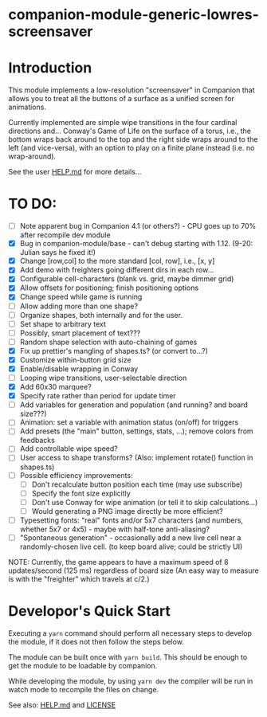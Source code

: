 # companion-module-generic-lowres-screensaver

# Introduction

This module implements a low-resolution "screensaver" in Companion that allows you to treat all the buttons of a
surface as a unified screen for animations.

Currently implemented are simple wipe transitions in the four cardinal directions and...
Conway's Game of Life on the surface of a torus, i.e., the bottom wraps back around to the top and the right side wraps around to the left (and vice-versa), with an option to play on a finite plane instead (i.e. no wrap-around).

See the user [HELP.md](./companion/HELP.md) for more details...

# TO DO:

- [ ] Note apparent bug in Companion 4.1 (or others?) - CPU goes up to 70% after recompile dev module
- [x] Bug in companion-module/base - can't debug starting with 1.12. (9-20: Julian says he fixed it!)
- [x] Change [row,col] to the more standard [col, row], i.e., [x, y]
- [x] Add demo with freighters going different dirs in each row...
- [x] Configurable cell-characters (blank vs. grid, maybe dimmer grid)
- [x] Allow offsets for positioning; finish positioning options
- [x] Change speed while game is running
- [ ] Allow adding more than one shape?
- [ ] Organize shapes, both internally and for the user.
- [ ] Set shape to arbitrary text
- [ ] Possibly, smart placement of text???
- [ ] Random shape selection with auto-chaining of games
- [x] Fix up prettier's mangling of shapes.ts? (or convert to...?)
- [x] Customize within-button grid size
- [x] Enable/disable wrapping in Conway
- [ ] Looping wipe transitions, user-selectable direction
- [x] Add 60x30 marquee?
- [x] Specify rate rather than period for update timer
- [ ] Add variables for generation and population (and running? and board size???)
- [ ] Animation: set a variable with animation status (on/off) for triggers
- [ ] Add presets (the "main" button, settings, stats, ...); remove colors from feedbacks
- [ ] Add controllable wipe speed?
- [ ] User access to shape transforms? (Also: implement rotate() function in shapes.ts)
- [ ] Possible efficiency improvements:
  - [ ] Don't recalculate button position each time (may use subscribe)
  - [ ] Specify the font size explicitly
  - [ ] Don't use Conway for wipe animation (or tell it to skip calculations...)
  - [ ] Would generating a PNG image directly be more efficient?
- [ ] Typesetting fonts: "real" fonts and/or 5x7 characters (and numbers, whether 5x7 or 4x5) - maybe with half-tone anti-aliasing?
- [ ] "Spontaneous generation" - occasionally add a new live cell near a randomly-chosen live cell. (to keep board alive; could be strictly UI)

NOTE: Currently, the game appears to have a maximum speed of 8 updates/second (125 ms) regardless of board size
(An easy way to measure is with the "freighter" which travels at c/2.)

# Developor's Quick Start

Executing a `yarn` command should perform all necessary steps to develop the module, if it does not then follow the steps below.

The module can be built once with `yarn build`. This should be enough to get the module to be loadable by companion.

While developing the module, by using `yarn dev` the compiler will be run in watch mode to recompile the files on change.

See also: [HELP.md](./companion/HELP.md) and [LICENSE](./LICENSE)
